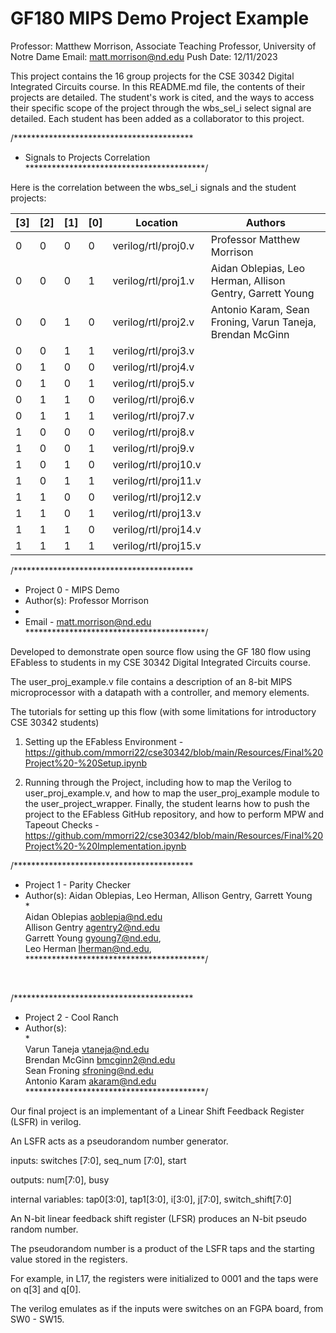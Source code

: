 # GF180 MIPS Demo Project Example

Professor: Matthew Morrison, Associate Teaching Professor, University of Notre Dame
Email:  matt.morrison@nd.edu
Push Date: 12/11/2023

This project contains the 16 group projects for the CSE 30342 Digital Integrated Circuits course. In this README.md file, the contents of their projects are detailed. The student's work is cited, and the ways to access their specific scope of the project through the wbs_sel_i select signal are detailed. Each student has been added as a collaborator to this project.

/*****************************************
 * Signals to Projects Correlation 
 *****************************************/

Here is the correlation between the wbs_sel_i signals and the student projects:
					
|[3]|[2]|[1]|[0]|Location|Authors|
|---|---|---|---|---|---|
|0|0|0|0|verilog/rtl/proj0.v|Professor Matthew Morrison 
|0|0|0|1|verilog/rtl/proj1.v|Aidan Oblepias, Leo Herman, Allison Gentry, Garrett Young
|0|0|1|0|verilog/rtl/proj2.v|Antonio Karam, Sean Froning, Varun Taneja, Brendan McGinn
|0|0|1|1|verilog/rtl/proj3.v| |
|0|1|0|0|verilog/rtl/proj4.v| |
|0|1|0|1|verilog/rtl/proj5.v| |
|0|1|1|0|verilog/rtl/proj6.v| |
|0|1|1|1|verilog/rtl/proj7.v| |
|1|0|0|0|verilog/rtl/proj8.v| |
|1|0|0|1|verilog/rtl/proj9.v| |
|1|0|1|0|verilog/rtl/proj10.v| |
|1|0|1|1|verilog/rtl/proj11.v| |
|1|1|0|0|verilog/rtl/proj12.v| |
|1|1|0|1|verilog/rtl/proj13.v| |
|1|1|1|0|verilog/rtl/proj14.v| |
|1|1|1|1|verilog/rtl/proj15.v| |
 
/*****************************************
 * Project 0 - MIPS Demo 
 * Author(s): Professor Morrison 
 *
 * Email - matt.morrison@nd.edu 
 *****************************************/

Developed to demonstrate open source flow using the GF 180 flow using EFabless to students in my CSE 30342 Digital Integrated Circuits course.

The user_proj_example.v file contains a description of an 8-bit MIPS microprocessor with a datapath with a controller, and memory elements.

The tutorials for setting up this flow (with some limitations for introductory CSE 30342 students)

1) Setting up the EFabless Environment - https://github.com/mmorri22/cse30342/blob/main/Resources/Final%20Project%20-%20Setup.ipynb

2) Running through the Project, including how to map the Verilog to user_proj_example.v, and how to map the user_proj_example module to the user_project_wrapper. Finally, the student learns how to push the project to the EFabless GitHub repository, and how to perform MPW and Tapeout Checks - https://github.com/mmorri22/cse30342/blob/main/Resources/Final%20Project%20-%20Implementation.ipynb


/*****************************************<br>
 * Project 1 - Parity Checker <br>
 * Author(s): Aidan Oblepias, Leo Herman, Allison Gentry, Garrett Young<br>
 *<br>
 Aidan Oblepias <aoblepia@nd.edu><br>
 Allison Gentry <agentry2@nd.edu><br>
 Garrett Young <gyoung7@nd.edu>,<br>
 Leo Herman <lherman@nd.edu>,<br>
 *****************************************/<br>
 
 <br>
 
 /*****************************************<br>
 * Project 2 - Cool Ranch <br>
 * Author(s): <br>
 *<br>
	Varun Taneja vtaneja@nd.edu<br>
	Brendan McGinn bmcginn2@nd.edu<br>
	Sean Froning sfroning@nd.edu<br>
	Antonio Karam akaram@nd.edu<br>
 *****************************************/<br>

Our final project is an implementant of a Linear Shift Feedback Register (LSFR) in verilog.

An LSFR acts as a pseudorandom number generator.

inputs: switches [7:0], seq_num [7:0], start

outputs: num[7:0], busy

internal variables: tap0[3:0], tap1[3:0], i[3:0], j[7:0], switch_shift[7:0]

An N-bit linear feedback shift register (LFSR) produces an N-bit pseudo random number.

The pseudorandom number is a product of the LSFR taps and the starting value stored in the registers.

For example, in L17, the registers were initialized to 0001 and the taps were on q[3] and q[0].

The verilog emulates as if the inputs were switches on an FGPA board, from SW0 - SW15.